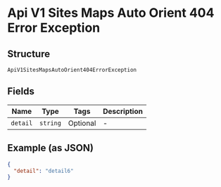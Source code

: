 
# Api V1 Sites Maps Auto Orient 404 Error Exception

## Structure

`ApiV1SitesMapsAutoOrient404ErrorException`

## Fields

| Name | Type | Tags | Description |
|  --- | --- | --- | --- |
| `detail` | `string` | Optional | - |

## Example (as JSON)

```json
{
  "detail": "detail6"
}
```


